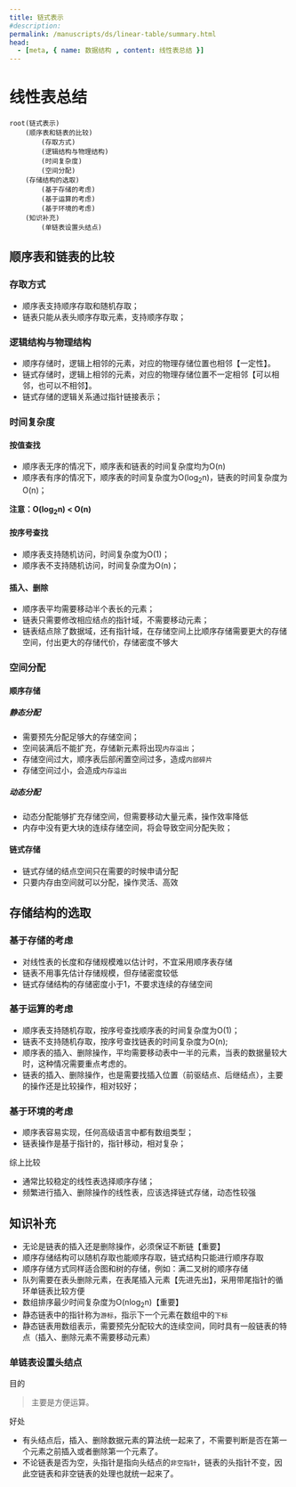```yaml
---
title: 链式表示
#description: 
permalink: /manuscripts/ds/linear-table/summary.html
head:   
  - [meta, { name: 数据结构 , content: 线性表总结 }]
---
```


# 线性表总结

```mindmap
root(链式表示)
    (顺序表和链表的比较)
        (存取方式)
        (逻辑结构与物理结构)
        (时间复杂度)
        (空间分配)
    (存储结构的选取)
        (基于存储的考虑)
        (基于运算的考虑)
        (基于环境的考虑)
    (知识补充)
        (单链表设置头结点)
```

## 顺序表和链表的比较

### 存取方式

- 顺序表支持顺序存取和随机存取；
- 链表只能从表头顺序存取元素，支持顺序存取；

### 逻辑结构与物理结构

- 顺序存储时，逻辑上相邻的元素，对应的物理存储位置也相邻【一定性】。
- 链式存储时，逻辑上相邻的元素，对应的物理存储位置不一定相邻【可以相邻，也可以不相邻】。
- 链式存储的逻辑关系通过指针链接表示；

### 时间复杂度

#### 按值查找

- 顺序表无序的情况下，顺序表和链表的时间复杂度均为O(n)
- 顺序表有序的情况下，顺序表的时间复杂度为O(log<sub>2</sub>n)，链表的时间复杂度为O(n)；

**注意：O(log<sub>2</sub>n) < O(n)**

#### 按序号查找

- 顺序表支持随机访问，时间复杂度为O(1)；
- 顺序表不支持随机访问，时间复杂度为O(n)；

#### 插入、删除

- 顺序表平均需要移动半个表长的元素；
- 链表只需要修改相应结点的指针域，不需要移动元素；
- 链表结点除了数据域，还有指针域，在存储空间上比顺序存储需要更大的存储空间，付出更大的存储代价，存储密度不够大

### 空间分配

#### 顺序存储

##### 静态分配

- 需要预先分配足够大的存储空间；
- 空间装满后不能扩充，存储新元素将出现`内存溢出`；
- 存储空间过大，顺序表后部闲置空间过多，造成`内部碎片`
- 存储空间过小，会造成`内存溢出`

##### 动态分配

- 动态分配能够扩充存储空间，但需要移动大量元素，操作效率降低
- 内存中没有更大块的连续存储空间，将会导致空间分配失败；

#### 链式存储

- 链式存储的结点空间只在需要的时候申请分配
- 只要内存由空间就可以分配，操作灵活、高效

## 存储结构的选取

### 基于存储的考虑

- 对线性表的长度和存储规模难以估计时，不宜采用顺序表存储
- 链表不用事先估计存储规模，但存储密度较低
- 链式存储结构的存储密度小于1，不要求连续的存储空间

### 基于运算的考虑

- 顺序表支持随机存取，按序号查找顺序表的时间复杂度为O(1)；
- 链表不支持随机存取，按序号查找链表的时间复杂度为O(n);
- 顺序表的插入、删除操作，平均需要移动表中一半的元素，当表的数据量较大时，这种情况需要重点考虑的。
- 链表的插入、删除操作，也是需要找插入位置（前驱结点、后继结点），主要的操作还是比较操作，相对较好；

### 基于环境的考虑

- 顺序表容易实现，任何高级语言中都有数组类型；
- 链表操作是基于指针的，指针移动，相对复杂；

综上比较

- 通常比较稳定的线性表选择顺序存储；
- 频繁进行插入、删除操作的线性表，应该选择链式存储，动态性较强

## 知识补充

- 无论是链表的插入还是删除操作，必须保证不断链【重要】
- 顺序存储结构可以随机存取也能顺序存取，链式结构只能进行顺序存取
- 顺序存储方式同样适合图和树的存储，例如：满二叉树的顺序存储
- 队列需要在表头删除元素，在表尾插入元素【先进先出】，采用带尾指针的循环单链表比较方便
- 数组排序最少时间复杂度为O(nlog<sub>2</sub>n)【重要】
- 静态链表中的指针称为`游标`，指示下一个元素在数组中的`下标`
- 静态链表用数组表示，需要预先分配较大的连续空间，同时具有一般链表的特点（插入、删除元素不需要移动元素）

### 单链表设置头结点

目的

> 主要是方便运算。

好处

- 有头结点后，插入、删除数据元素的算法统一起来了，不需要判断是否在第一个元素之前插入或者删除第一个元素了。
- 不论链表是否为空，头指针是指向头结点的`非空指针`，链表的头指针不变，因此空链表和非空链表的处理也就统一起来了。
